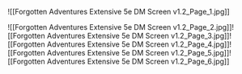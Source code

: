 ![[Forgotten Adventures Extensive 5e DM Screen v1.2_Page_1.jpg]]

![[Forgotten Adventures Extensive 5e DM Screen v1.2_Page_2.jpg]]![[Forgotten Adventures Extensive 5e DM Screen v1.2_Page_3.jpg]]![[Forgotten Adventures Extensive 5e DM Screen v1.2_Page_4.jpg]]![[Forgotten Adventures Extensive 5e DM Screen v1.2_Page_5.jpg]]![[Forgotten Adventures Extensive 5e DM Screen v1.2_Page_6.jpg]]